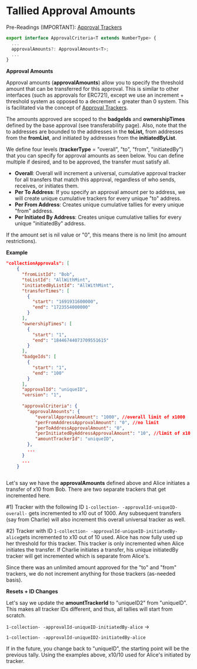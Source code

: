 # Tallied Approval Amounts

Pre-Readings (IMPORTANT): [Approval Trackers](approval-trackers.md)

```typescript
export interface ApprovalCriteria<T extends NumberType> {
  ...
  approvalAmounts?: ApprovalAmounts<T>;
  ...
}
```

**Approval Amounts**

Approval amounts (**approvalAmounts**) allow you to specify the threshold amount that can be transferred for this approval. This is similar to other interfaces (such as approvals for ERC721), except we use an increment + threshold system as opposed to a decrement + greater than 0 system. This is facilitated via the concept of [Approval Trackers](approval-trackers.md).

The amounts approved are scoped to the **badgeIds** and **ownershipTimes** defined by the base approval (see transferability page). Also, note that the to addresses are bounded to the addresses in the **toList,** from addresses from the **fromList**, and initiated by addresses from the **initiatedByList**.

We define four levels (**trackerType** = "overall", "to", "from", "initiatedBy") that you can specify for approval amounts as seen below. You can define multiple if desired, and to be approved, the transfer must satisfy all.

* **Overall**: Overall will increment a universal, cumulative approval tracker for all transfers that match this approval, regardless of who sends, receives, or initiates them.
* **Per To Address**: If you specify an approval amount per to address, we will create unique cumulative trackers for every unique "to" address.
* **Per From Address**: Creates unique cumulative tallies for every unique "from" address.
* **Per Initiated By Address**: Creates unique cumulative tallies for every unique "initiatedBy" address.

If the amount set is nil value or "0", this means there is no limit (no amount restrictions).

**Example**

```json
"collectionApprovals": [
    {
      "fromListId": "Bob",
      "toListId": "AllWithMint",
      "initiatedByListId": "AllWithMint",
      "transferTimes": [
        {
          "start": "1691931600000",
          "end": "1723554000000"
        }
      ],
      "ownershipTimes": [
        {
          "start": "1",
          "end": "18446744073709551615"
        }
      ],
      "badgeIds": [
        {
          "start": "1",
          "end": "100"
        }
      ],
      "approvalId": "uniqueID",
      "version": "1",
      
      "approvalCriteria": {
        "approvalAmounts": {
           "overallApprovalAmount": "1000", //overall limit of x1000
           "perFromAddressApprovalAmount": "0", //no limit
           "perToAddressApprovalAmount": "0",
           "perInitiatedByAddressApprovalAmount": "10", //limit of x10 per initiator
           "amountTrackerId": "uniqueID",
        },
        ...
      }
      ...
    }
  
```

Let's say we have the **approvalAmounts** defined above and Alice initiates a transfer of x10 from Bob. There are two separate trackers that get incremented here.

\#1) Tracker with the following ID `1-collection- -approvalId-uniqueID-overall-` gets incremented to x10 out of 1000. Any subsequent transfers (say from Charlie) will also increment this overall universal tracker as well.

\#2) Tracker with ID `1-collection- -approvalId-uniqueID-initiatedBy-alice`gets incremented to x10 out of 10 used. Alice has now fully used up her threshold for this tracker. This tracker is only incremented when Alice initiates the transfer. If Charlie initiates a transfer, his unique initiatedBy tracker will get incremented which is separate from Alice's.

Since there was an unlimited amount approved for the "to" and "from" trackers, we do not increment anything for those trackers (as-needed basis).

**Resets + ID Changes**

Let's say we update the **amountTrackerId** to "uniqueID2" from "uniqueID". This makes all tracker IDs different, and thus, all tallies will start from scratch.

`1-collection- -approvalId-uniqueID-initiatedBy-alice` ->

`1-collection- -approvalId-uniqueID2-initiatedBy-alice`

If in the future, you change back to "uniqueID", the starting point will be the previous tally. Using the examples above, x10/10 used for Alice's initiated by tracker.

